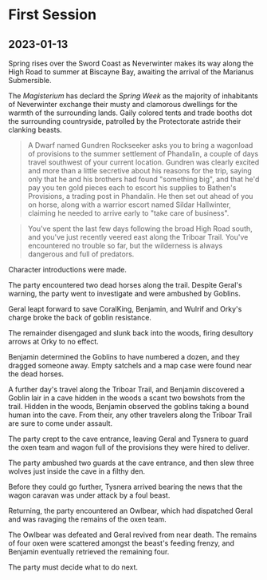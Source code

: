 # First Session
## 2023-01-13

Spring rises over the Sword Coast as Neverwinter makes its way along the High Road to summer at Biscayne Bay, awaiting the arrival of the Marianus Submersible.

The *Magisterium* has declard the *Spring Week* as the majority of inhabitants of Neverwinter exchange their musty and clamorous dwellings for the warmth of the surrounding lands. Gaily colored tents and trade booths dot the surrounding countryside, patrolled by the Protectorate astride their clanking beasts.

> A Dwarf named Gundren Rockseeker asks you to bring a wagonload of provisions to the summer settlement of Phandalin, a couple of days travel southwest of your current location.
Gundren was clearly excited and more than a little secretive about his reasons for the trip, saying only that he and his brothers had found "something big", and that he'd pay you
ten gold pieces each to escort his supplies to Bathen's Provisions, a trading post in Phandalin. He then set out ahead of you on horse, along with a warrior escort named Sildar Hallwinter, claiming
he needed to arrive early to "take care of business".

> You've spent the last few days following the broad High Road south, and you've just recently veered east along the Triboar Trail. You've encountered no trouble so far, but the wilderness is always dangerous
and full of predators.

Character introductions were made.

The party encountered two dead horses along the trail. Despite Geral's warning, the party went to investigate and were ambushed by Goblins.

Geral leapt forward to save CoralKing, Benjamin, and Wulrif and Orky's charge broke the back of goblin resistance.

The remainder disengaged and slunk back into the woods, firing desultory arrows at Orky to no effect.

Benjamin determined the Goblins to have numbered a dozen, and they dragged someone away. Empty satchels and a map case were found near the dead horses.

A further day's travel along the Triboar Trail, and Benjamin discovered a Goblin lair in a cave hidden in the woods a scant two bowshots from the trail. Hidden in the woods, Benjamin observed the goblins taking a bound human into the cave. From their, any other travelers along the Triboar Trail are sure to come under assault.

The party crept to the cave entrance, leaving Geral and Tysnera to guard the oxen team and wagon full of the provisions they were hired to deliver.

The party ambushed two guards at the cave entrance, and then slew three wolves just inside the cave in a filthy den.

Before they could go further, Tysnera arrived bearing the news that the wagon caravan was under attack by a foul beast.

Returning, the party encountered an Owlbear, which had dispatched Geral and was ravaging the remains of the oxen team.

The Owlbear was defeated and Geral revived from near death. The remains of four oxen were scattered amongst the beast's feeding frenzy, and Benjamin eventually retrieved the remaining four.

The party must decide what to do next.